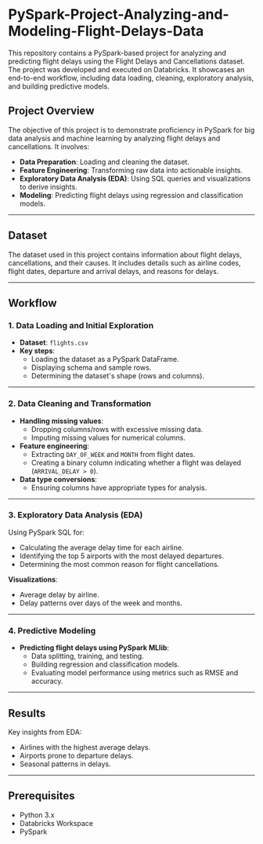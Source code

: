 # PySpark-Project-Analyzing-and-Modeling-Flight-Delays-Data
This repository contains a PySpark-based project for analyzing and predicting flight delays using the Flight Delays and Cancellations dataset. The project was developed and executed on Databricks. It showcases an end-to-end workflow, including data loading, cleaning, exploratory analysis, and building predictive models.



## Project Overview  
The objective of this project is to demonstrate proficiency in PySpark for big data analysis and machine learning by analyzing flight delays and cancellations. It involves:  
- **Data Preparation**: Loading and cleaning the dataset.  
- **Feature Engineering**: Transforming raw data into actionable insights.  
- **Exploratory Data Analysis (EDA)**: Using SQL queries and visualizations to derive insights.  
- **Modeling**: Predicting flight delays using regression and classification models.  

---

## Dataset  
The dataset used in this project contains information about flight delays, cancellations, and their causes. It includes details such as airline codes, flight dates, departure and arrival delays, and reasons for delays.  

---

## Workflow  

### 1. Data Loading and Initial Exploration  
- **Dataset**: `flights.csv`  
- **Key steps**:  
  - Loading the dataset as a PySpark DataFrame.  
  - Displaying schema and sample rows.  
  - Determining the dataset's shape (rows and columns).  

---

### 2. Data Cleaning and Transformation  
- **Handling missing values**:  
  - Dropping columns/rows with excessive missing data.  
  - Imputing missing values for numerical columns.  
- **Feature engineering**:  
  - Extracting `DAY_OF_WEEK` and `MONTH` from flight dates.  
  - Creating a binary column indicating whether a flight was delayed (`ARRIVAL_DELAY > 0`).  
- **Data type conversions**:  
  - Ensuring columns have appropriate types for analysis.  

---

### 3. Exploratory Data Analysis (EDA)  

Using PySpark SQL for:  
- Calculating the average delay time for each airline.  
- Identifying the top 5 airports with the most delayed departures.  
- Determining the most common reason for flight cancellations.  

**Visualizations**:  
- Average delay by airline.  
- Delay patterns over days of the week and months.  

---

### 4. Predictive Modeling  
- **Predicting flight delays using PySpark MLlib**:  
  - Data splitting, training, and testing.  
  - Building regression and classification models.  
  - Evaluating model performance using metrics such as RMSE and accuracy.  

---

## Results  
Key insights from EDA:  
- Airlines with the highest average delays.  
- Airports prone to departure delays.  
- Seasonal patterns in delays.  

---

## Prerequisites  
- Python 3.x  
- Databricks Workspace  
- PySpark  

